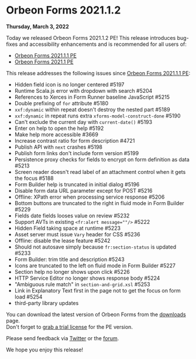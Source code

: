 # Orbeon Forms 2021.1.2

__Thursday, March 3, 2022__

Today we released Orbeon Forms 2021.1.2 PE! This release introduces bug-fixes and accessibility enhancements and is recommended for all users of:

- [Orbeon Forms 2021.1.1 PE](orbeon-forms-2021.1.1.md)
- [Orbeon Forms 2021.1 PE](orbeon-forms-2021.1.md)

This release addresses the following issues since [Orbeon Forms 2021.1.1 PE](orbeon-forms-2021.1.1.md):

- Hidden field icon is no longer centered #5197
- Runtime Scala.js error with dropdown with search #5204
- References to Xerces in Form Runner baseline JavaScript #5215
- Double prefixing of `for` attribute #5180
- `xxf:dynamic` within repeat doesn't destroy the nested part #5189
- `xxf:dynamic` in repeat runs extra `xforms-model-construct-done` #5190
- Can't exclude the current day with `current-date()` #5193
- Enter on help to open the help #5192
- Make help more accessible #3669
- Increase contrast ratio for form description #4721
- Publish API with `next` crashes #5198
- Publish form links don't include form version #5199
- Persistence proxy checks for fields to encrypt on form definition as data #5213
- Screen reader doesn't read label of an attachment control when it gets the focus #5188
- Form Builder help is truncated in initial dialog #5196
- Disable form data URL parameter except for POST #5216
- Offline: XPath error when processing service response #5206
- Bottom buttons are truncated to the right in fluid mode in Form Builder #5229
- Fields date fields looses value on review #5232
- Support AVTs in existing `<fr:alert message=""/>` #5222
- Hidden Field taking space at runtime #5223
- Asset server must issue `Vary` header for CSS #5236
- Offline: disable the lease feature #5242
- Should not autosave simply because `fr:section-status` is updated #5233
- Form Builder: trim title and description #5243
- Icons are truncated to the left on fluid mode in Form Builder #5227
- Section help no longer shows upon click #5226
- HTTP Service Editor no longer shows response body #5224
- "Ambiguous rule match" in `section-and-grid.xsl` #5253
- Link in Explanatory Text first in the page not to get the focus on form load #5254
- third-party library updates

You can download the latest version of Orbeon Forms from the [downloads](https://www.orbeon.com/download) page.  
Don't forget to [grab a trial license](https://prod.orbeon.com/prod/fr/orbeon/register/new) for the PE version.

Please send feedback via [Twitter](https://twitter.com/orbeon) or the [forum](https://www.orbeon.com/community).

We hope you enjoy this release!
